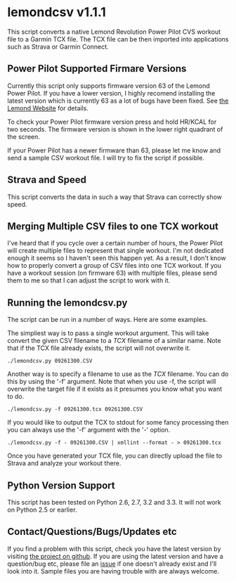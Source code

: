 # lemondcsv v1.1.1

This script converts a native Lemond Revolution Power Pilot CVS
workout file to a Garmin TCX file. The TCX file can be then imported
into applications such as Strava or Garmin Connect.

## Power Pilot Supported Firmare Versions

Currently this script only supports firmware version 63 of the
Lemond Power Pilot. If you have a lower version, I highly recomend
installing the latest version which is currently 63 as a lot of
bugs have been fixed. See [the Lemond Website](http://lemond.myshopify.com/blogs/news/7299932-power-pilot-firmware-updates) for details.

To check your Power Pilot firmware version press and hold HR/KCAL for
two seconds. The firmware version is shown in the lower right quadrant
of the screen.

If your Power Pilot has a newer firmware than 63, please let me
know and send a sample CSV workout file. I will try to fix the
script if possible.

## Strava and Speed

This script converts the data in such a way that Strava can
correctly show speed.

## Merging Multiple CSV files to one TCX workout

I've heard that if you cycle over a certain number of hours, the
Power Pilot will create multiple files to represent that single
workout. I'm not dedicated enough it seems so I haven't seen this
happen yet. As a result, I don't know how to properly convert a
group of CSV files into one TCX workout. If you have a workout 
session (on firmware 63) with multiple files, please send them
to me so that I can adjust the script to work with it.

## Running the lemondcsv.py

The script can be run in a number of ways. Here are some examples.

The simpliest way is to pass a single workout argument. This will take
convert the given CSV filename to a *TCX* filename of a similar name.
Note that if the TCX file already exists, the script will not overwrite it.

    ./lemondcsv.py 09261300.CSV

Another way is to specify a filename to use as the *TCX* filename. You
can do this by using the '-f' argument. Note that when you use -f, the
script will overwrite the target file if it exists as it presumes you
know what you want to do.

    ./lemondcsv.py -f 09261300.tcx 09261300.CSV

If you would like to output the TCX to stdout for some fancy processing
then you can always use the '-f' argument with the '-' option.

    ./lemondcsv.py -f - 09261300.CSV | xmllint --format - > 09261300.tcx

Once you have generated your TCX file, you can directly upload the file
to Strava and analyze your workout there.

## Python Version Support

This script has been tested on Python 2.6, 2.7, 3.2 and 3.3. It will not
work on Python 2.5 or earlier.

## Contact/Questions/Bugs/Updates etc

If you find a problem with this script, check you have the latest
version by visiting
[the project on github](https://github.com/tpodowd/lemondcsv).
If you are using the latest version and have a question/bug etc,
please file an [issue](https://github.com/tpodowd/lemondcsv/issues)
if one doesn't already exist and I'll look into it. Sample files
you are having trouble with are always welcome.
